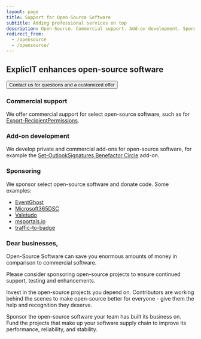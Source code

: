 ```yaml
---
layout: page
title: Support for Open-Source Software
subtitle: Adding professional services on top
description: Open-Source. Commercial support. Add-on development. Sponsoring.
redirect_from:
  - /opensource
  - /opensource/
---
```

## ExplicIT enhances open-source software
<a href="/contact"><button class="button is-link is-normal is-responsive is-hover">Contact us for questions and a customized offer</button></a>

<div class="tile is-ancestor">
  <div class="tile is-6 is-vertical is-parent">
    <div class="tile is-child box">
      <div class="content">
        <h3>Commercial support</h3>
        <p>We offer commercial support for select open-source software, such as for <a href="/open-source/export-recipientpermissions">Export-RecipientPermissions</a>.</p>
      </div>
    </div>
    <div class="tile is-child box">
      <div class="content">
        <h3>Add-on development</h3>
        <p>We develop private and commercial add-ons for open-source software, for example the <a href="/open-source/set-outlooksignatures">Set-OutlookSignatures Benefactor Circle</a> add-on.</p>
      </div>
    </div>
  </div>
  <div class="tile is-6 is-vertical is-parent">
    <div class="tile is-child box">
      <div class="content">
        <h3>Sponsoring</h3>
        <p>We sponsor select open-source software and donate code. Some examples:</p>
        <ul>
          <li><a href="https://github.com/EventGhost/EventGhost/" target="_blank">EventGhost</a></li>
          <li><a href="https://github.com/microsoft/Microsoft365DSC" target="_blank">Microsoft365DSC</a></li>
          <li><a href="https://github.com/Hypfer/Valetudo" target="_blank">Valetudo</a></li>
          <li><a href="https://github.com/adamfowlerit/msportals.io" target="_blank">msportals.io</a></li>
          <li><a href="https://github.com/yi-Xu-0100/traffic-to-badge" target="_blank">traffic-to-badge</a></li>
        </ul>
      </div>
    </div>
  </div>
</div>
<div class="tile is-parent">
  <div class="tile is-child box">
    <div class="content">
      <h3>Dear businesses,</h3>
      <p>Open-Source Software can save you enormous amounts of money in comparison to commercial software.</p>
      <p>Please consider sponsoring open-source projects to ensure continued support, testing and enhancements.</p>
      <p>Invest in the open-source projects you depend on. Contributors are working behind the scenes to make open-source better for everyone - give them the help and recognition they deserve.</p>
      <p>Sponsor the open-source software your team has built its business on. Fund the projects that make up your software supply chain to improve its performance, reliability, and stability.</p>
    </div>
  </div>
</div>